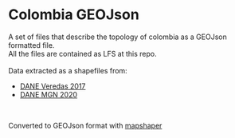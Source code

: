 # Colombia GEOJson
A set of files that describe the topology of colombia as a GEOJson formatted file. <br/>
All the files are contained as LFS at this repo. <br/>
<br/>
Data extracted as a shapefiles from: <br/>
<ul>
  <li><a href="https://geoportal.dane.gov.co/servicios/descarga-y-metadatos/descarga-nivel-de-referencia-de-veredas/"> DANE Veredas 2017</a></li>
  <li><a href="http://geoportal.dane.gov.co/servicios/descarga-y-metadatos/descarga-mgn-marco-geoestadistico-nacional/">DANE MGN 2020</a></li>
</ul>

<br/>
<p>Converted to GEOJson format with <a href="https://mapshaper.org/">mapshaper</a></p>
